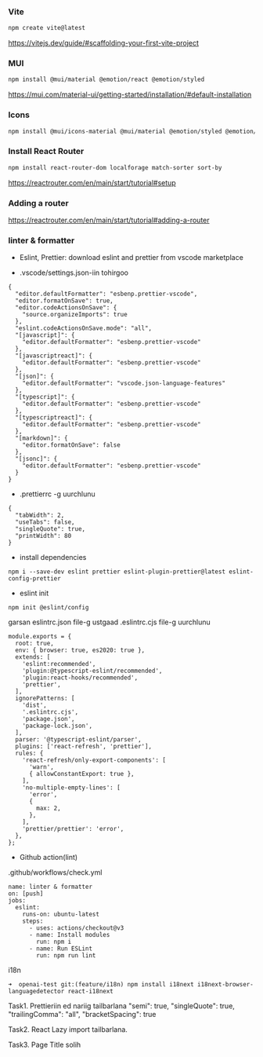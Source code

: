 ### Vite

```sh
npm create vite@latest
```

https://vitejs.dev/guide/#scaffolding-your-first-vite-project

### MUI

```sh
npm install @mui/material @emotion/react @emotion/styled
```

https://mui.com/material-ui/getting-started/installation/#default-installation

### Icons

```sh
npm install @mui/icons-material @mui/material @emotion/styled @emotion/react
```

### Install React Router

```sh
npm install react-router-dom localforage match-sorter sort-by
```

https://reactrouter.com/en/main/start/tutorial#setup

### Adding a router

https://reactrouter.com/en/main/start/tutorial#adding-a-router



### linter & formatter
- Eslint, Prettier: download eslint and prettier from vscode marketplace

- .vscode/settings.json-iin tohirgoo

```
{
  "editor.defaultFormatter": "esbenp.prettier-vscode",
  "editor.formatOnSave": true,
  "editor.codeActionsOnSave": {
    "source.organizeImports": true
  },
  "eslint.codeActionsOnSave.mode": "all",
  "[javascript]": {
    "editor.defaultFormatter": "esbenp.prettier-vscode"
  },
  "[javascriptreact]": {
    "editor.defaultFormatter": "esbenp.prettier-vscode"
  },
  "[json]": {
    "editor.defaultFormatter": "vscode.json-language-features"
  },
  "[typescript]": {
    "editor.defaultFormatter": "esbenp.prettier-vscode"
  },
  "[typescriptreact]": {
    "editor.defaultFormatter": "esbenp.prettier-vscode"
  },
  "[markdown]": {
    "editor.formatOnSave": false
  },
  "[jsonc]": {
    "editor.defaultFormatter": "esbenp.prettier-vscode"
  }
}
```
- .prettierrc -g uurchlunu
```
{
  "tabWidth": 2,
  "useTabs": false,
  "singleQuote": true,
  "printWidth": 80
}
```
- install dependencies
```
npm i --save-dev eslint prettier eslint-plugin-prettier@latest eslint-config-prettier
```

- eslint init
```
npm init @eslint/config
```
garsan eslintrc.json file-g ustgaad
.eslintrc.cjs file-g uurchlunu


```
module.exports = {
  root: true,
  env: { browser: true, es2020: true },
  extends: [
    'eslint:recommended',
    'plugin:@typescript-eslint/recommended',
    'plugin:react-hooks/recommended',
    'prettier',
  ],
  ignorePatterns: [
    'dist',
    '.eslintrc.cjs',
    'package.json',
    'package-lock.json',
  ],
  parser: '@typescript-eslint/parser',
  plugins: ['react-refresh', 'prettier'],
  rules: {
    'react-refresh/only-export-components': [
      'warn',
      { allowConstantExport: true },
    ],
    'no-multiple-empty-lines': [
      'error',
      {
        max: 2,
      },
    ],
    'prettier/prettier': 'error',
  },
};
```

- Github action(lint)

.github/workflows/check.yml
```
name: linter & formatter
on: [push]
jobs:
  eslint:
    runs-on: ubuntu-latest
    steps:
      - uses: actions/checkout@v3
      - name: Install modules
        run: npm i
      - name: Run ESLint
        run: npm run lint

```


i18n

```
➜  openai-test git:(feature/i18n) npm install i18next i18next-browser-languagedetector react-i18next
```


Task1.
Prettieriin ed nariig tailbarlana
"semi": true,
"singleQuote": true,
"trailingComma": "all",
"bracketSpacing": true

Task2.
React Lazy import tailbarlana.

Task3.
Page Title solih
